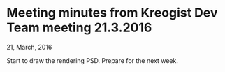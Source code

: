 # Meeting minutes from Kreogist Dev Team meeting 21.3.2016
21, March, 2016

Start to draw the rendering PSD.
Prepare for the next week.